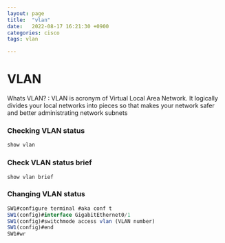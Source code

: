 ```yaml
---
layout: page
title:  "vlan"
date:   2022-08-17 16:21:30 +0900
categories: cisco
tags: vlan

---
```


# VLAN

Whats VLAN? : VLAN is acronym of Virtual Local Area Network. It logically divides your local networks into pieces so that makes your network safer and better administrating network subnets

### Checking VLAN status

```jsx
show vlan
```

### Check VLAN status brief

```
show vlan brief
```

### Changing VLAN status

```jsx
SW1#configure terminal #aka conf t
SW1(config)#interface GigabitEthernet0/1
SW1(config)#switchmode access vlan (VLAN number)
SW1(config)#end
SW1#wr
```